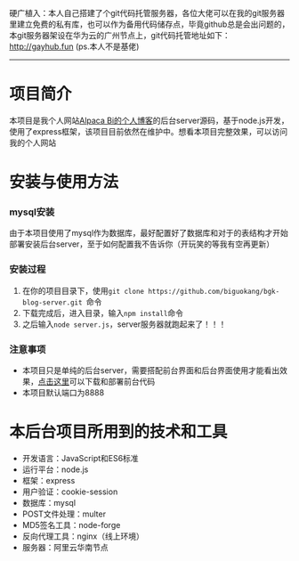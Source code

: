硬广植入：本人自己搭建了个git代码托管服务器，各位大佬可以在我的git服务器里建立免费的私有库，也可以作为备用代码储存点，毕竟github总是会出问题的，本git服务器架设在华为云的广州节点上，git代码托管地址如下：
http://gayhub.fun (ps.本人不是基佬)

---



# 项目简介
本项目是我个人网站[Alpaca Bi的个人博客](https://biguokang.cn)的后台server源码，基于node.js开发，使用了express框架，该项目目前依然在维护中。想看本项目完整效果，可以访问我的个人网站

# 安装与使用方法

### mysql安装
由于本项目使用了mysql作为数据库，最好配置好了数据库和对于的表结构才开始部署安装后台server，至于如何配置我不告诉你（开玩笑的等我有空再更新）


### 安装过程
1. 在你的项目目录下，使用`git clone https://github.com/biguokang/bgk-blog-server.git `命令
2. 下载完成后，进入目录，输入`npm install`命令
3. 之后输入`node server.js`，server服务器就跑起来了！！！

### 注意事项
- 本项目只是单纯的后台server，需要搭配前台界面和后台界面使用才能看出效果，[点击这里](https://github.com/biguokang/bgk_blog_css)可以下载和部署前台代码
- 本项目默认端口为8888


# 本后台项目所用到的技术和工具
- 开发语言：JavaScript和ES6标准
- 运行平台：node.js
- 框架：express
- 用户验证：cookie-session
- 数据库：mysql
- POST文件处理：multer
- MD5签名工具：node-forge
- 反向代理工具：nginx（线上环境）
- 服务器：阿里云华南节点